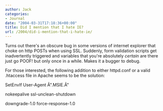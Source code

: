 ```yaml
---
author: Jack
categories:
- Journal
date: "2004-03-31T17:18:36+00:00"
title: Did I mention that I hate IE?
url: /2004/did-i-mention-that-i-hate-ie/
---
```


Turns out there's an obscure bug in some versions of internet explorer that choke on http POSTs when using SSL. Suddenly, form validation scripts get inadvertently triggered and variables that you're absolutely _certain_ are there just go POOF! but only once in a while. Makes it a bugger to debug.

For those interested, the following addition to either httpd.conf or a valid .htaccess file in Apache seems to be the solution:

SetEnvIf User-Agent &#194;".MSIE.&#194;"
  

  
nokeepalive ssl-unclean-shutdown
  

  
downgrade-1.0 force-response-1.0